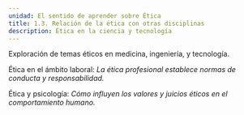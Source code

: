```yaml
---
unidad: El sentido de aprender sobre Ética
title: 1.3. Relación de la ética con otras disciplinas
description: Ética en la ciencia y tecnología
---
```


Exploración de temas éticos en medicina, ingeniería, y tecnología.

Ética en el ámbito laboral: 
*La ética profesional establece normas de conducta y responsabilidad.*

Ética y psicología: 
*Cómo influyen los valores y juicios éticos en el comportamiento humano.*

